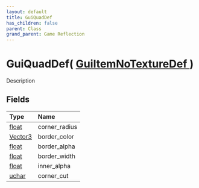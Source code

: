 ```yaml
---
layout: default
title: GuiQuadDef
has_children: false
parent: Class
grand_parent: Game Reflection
---
```

# GuiQuadDef( [ GuiItemNoTextureDef ](/riftbreaker-wiki/docs/game-reflection/classes/gui_item_no_texture_def/) )
Description 

## Fields

| Type | Name |
|:----------|:--------------|
| [float](/riftbreaker-wiki/docs/game-reflection/components/float/) | corner_radius |
| [Vector3](/riftbreaker-wiki/docs/game-reflection/classes/vector3/) | border_color |
| [float](/riftbreaker-wiki/docs/game-reflection/components/float/) | border_alpha |
| [float](/riftbreaker-wiki/docs/game-reflection/components/float/) | border_width |
| [float](/riftbreaker-wiki/docs/game-reflection/components/float/) | inner_alpha |
| [uchar](/riftbreaker-wiki/docs/game-reflection/enums/uchar/) | corner_cut |

